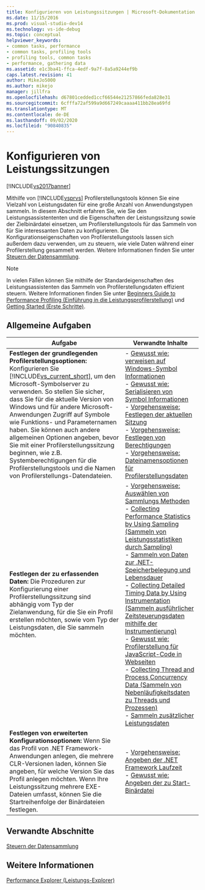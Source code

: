 ```yaml
---
title: Konfigurieren von Leistungssitzungen | Microsoft-Dokumentation
ms.date: 11/15/2016
ms.prod: visual-studio-dev14
ms.technology: vs-ide-debug
ms.topic: conceptual
helpviewer_keywords:
- common tasks, performance
- common tasks, profiling tools
- profiling tools, common tasks
- performance, gathering data
ms.assetid: e1c3ba41-ffca-4edf-9a7f-8a5a9244ef9b
caps.latest.revision: 41
author: MikeJo5000
ms.author: mikejo
manager: jillfra
ms.openlocfilehash: d67801cedded1ccf66544e21257866feda828e31
ms.sourcegitcommit: 6cfffa72af599a9d667249caaaa411bb28ea69fd
ms.translationtype: MT
ms.contentlocale: de-DE
ms.lasthandoff: 09/02/2020
ms.locfileid: "90840835"
---
```

# <a name="configuring-performance-sessions"></a>Konfigurieren von Leistungssitzungen
[!INCLUDE[vs2017banner](../includes/vs2017banner.md)]

Mithilfe von [!INCLUDE[vsprvs](../includes/vsprvs-md.md)] Profilerstellungstools können Sie eine Vielzahl von Leistungsdaten für eine große Anzahl von Anwendungstypen sammeln. In diesem Abschnitt erfahren Sie, wie Sie den Leistungsassistententen und die Eigenschaften der Leistungssitzung sowie der Zielbinärdatei einsetzen, um Profilerstellungstools für das Sammeln von für Sie interessanten Daten zu konfigurieren. Die Konfigurationseigenschaften von Profilerstellungstools lassen sich außerdem dazu verwenden, um zu steuern, wie viele Daten während einer Profilerstellung gesammelt werden. Weitere Informationen finden Sie unter [Steuern der Datensammlung](../profiling/controlling-data-collection.md).  
  
> [!NOTE]
> In vielen Fällen können Sie mithilfe der Standardeigenschaften des Leistungsassistenten das Sammeln von Profilerstellungsdaten effizient steuern. Weitere Informationen finden Sie unter [Beginners Guide to Performance Profiling (Einführung in die Leistungsprofilerstellung)](../profiling/beginners-guide-to-performance-profiling.md) und [Getting Started (Erste Schritte)](../profiling/getting-started-with-performance-tools.md).  
  
## <a name="common-tasks"></a>Allgemeine Aufgaben  
  
|Aufgabe|Verwandte Inhalte|  
|----------|---------------------|  
|**Festlegen der grundlegenden Profilerstellungsoptionen:** Konfigurieren Sie [!INCLUDE[vs_current_short](../includes/vs-current-short-md.md)], um den Microsoft-Symbolserver zu verwenden. So stellen Sie sicher, dass Sie für die aktuelle Version von Windows und für andere Microsoft-Anwendungen Zugriff auf Symbole wie Funktions- und Parameternamen haben. Sie können auch andere allgemeinen Optionen angeben, bevor Sie mit einer Profilerstellungssitzung beginnen, wie z.B. Systemberechtigungen für die Profilerstellungstools und die Namen von Profilerstellungs-Datendateien.|-   [Gewusst wie: verweisen auf Windows-Symbol Informationen](../profiling/how-to-reference-windows-symbol-information.md)<br />-   [Gewusst wie: Serialisieren von Symbol Informationen](../profiling/how-to-serialize-symbol-information.md)<br />-   [Vorgehensweise: Festlegen der aktuellen Sitzung](../profiling/how-to-set-the-current-session.md)<br />-   [Vorgehensweise: Festlegen von Berechtigungen](../profiling/how-to-set-permissions.md)<br />-   [Vorgehensweise: Dateinamensoptionen für Profilerstellungsdaten](../profiling/how-to-set-performance-data-file-name-options.md)|  
|**Festlegen der zu erfassenden Daten:** Die Prozeduren zur Konfigurierung einer Profilerstellungssitzung sind abhängig vom Typ der Zielanwendung, für die Sie ein Profil erstellen möchten, sowie vom Typ der Leistungsdaten, die Sie sammeln möchten.|-   [Vorgehensweise: Auswählen von Sammlungs Methoden](../profiling/how-to-choose-collection-methods.md)<br />-   [Collecting Performance Statistics by Using Sampling (Sammeln von Leistungsstatistiken durch Sampling)](../profiling/collecting-performance-statistics-by-using-sampling.md)<br />-   [Sammeln von Daten zur .NET-Speicherbelegung und Lebensdauer](../profiling/collecting-dotnet-memory-allocation-and-lifetime-data.md)<br />-   [Collecting Detailed Timing Data by Using Instrumentation (Sammeln ausführlicher Zeitsteuerungsdaten mithilfe der Instrumentierung) ](../profiling/collecting-detailed-timing-data-by-using-instrumentation.md)<br />-   [Gewusst wie: Profilerstellung für JavaScript-Code in Webseiten](../profiling/how-to-profile-javascript-code-in-web-pages.md)<br />-   [Collecting Thread and Process Concurrency Data (Sammeln von Nebenläufigkeitsdaten zu Threads und Prozessen) ](../profiling/collecting-thread-and-process-concurrency-data.md)<br />-   [Sammeln zusätzlicher Leistungsdaten](../profiling/collecting-additional-performance-data.md)|  
|**Festlegen von erweiterten Konfigurationsoptionen:** Wenn Sie das Profil von .NET Framework-Anwendungen anlegen, die mehrere CLR-Versionen laden, können Sie angeben, für welche Version Sie das Profil anlegen möchten. Wenn Ihre Leistungssitzung mehrere EXE-Dateien umfasst, können Sie die Startreihenfolge der Binärdateien festlegen.|-   [Vorgehensweise: Angeben der .NET Framework Laufzeit](../profiling/how-to-specify-the-dotnet-framework-runtime.md)<br />-   [Gewusst wie: Angeben der zu Start-Binärdatei](../profiling/how-to-specify-the-binary-to-start.md)|  
  
## <a name="related-sections"></a>Verwandte Abschnitte  
 [Steuern der Datensammlung](../profiling/controlling-data-collection.md)  
  
## <a name="see-also"></a>Weitere Informationen  
 [Performance Explorer (Leistungs-Explorer)](../profiling/performance-explorer.md)
